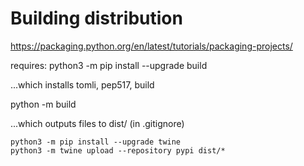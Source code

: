 














# Building distribution
https://packaging.python.org/en/latest/tutorials/packaging-projects/


requires: 
python3 -m pip install --upgrade build

...which installs tomli, pep517, build

python -m build

...which outputs files to dist/ (in .gitignore)

```shell
python3 -m pip install --upgrade twine
python3 -m twine upload --repository pypi dist/*
```
